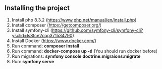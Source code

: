 ## Installing the project

1. Install php 8.3.2 (https://www.php.net/manual/en/install.php)
2. Install composer (https://getcomposer.org/)
3. Install symfony-cli (https://github.com/symfony-cli/symfony-cli?ysclid=ls8tce2cqp371534790)
4. Install Docker (https://www.docker.com/)
5. Run command: **composer install**
6. Run command: **docker-compose up -d** (You should run docker before)
7. Run migrations: **symfony console doctrine:migraions:migrate**
8. Run: **symfony serve**

